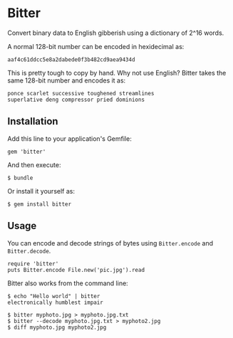 # Bitter

Convert binary data to English gibberish using a dictionary of 2^16 words.

A normal 128-bit number can be encoded in hexidecimal as:

    aaf4c61ddcc5e8a2dabede0f3b482cd9aea9434d

This is pretty tough to copy by hand. Why not use English? Bitter takes the
same 128-bit number and encodes it as:

    ponce scarlet successive toughened streamlines
    superlative deng compressor pried dominions

## Installation

Add this line to your application's Gemfile:

    gem 'bitter'

And then execute:

    $ bundle

Or install it yourself as:

    $ gem install bitter

## Usage

You can encode and decode strings of bytes using `Bitter.encode` and
`Bitter.decode`.

    require 'bitter'
    puts Bitter.encode File.new('pic.jpg').read

Bitter also works from the command line:

    $ echo "Hello world" | bitter
    electronically humblest impair

    $ bitter myphoto.jpg > myphoto.jpg.txt
    $ bitter --decode myphoto.jpg.txt > myphoto2.jpg
    $ diff myphoto.jpg myphoto2.jpg

